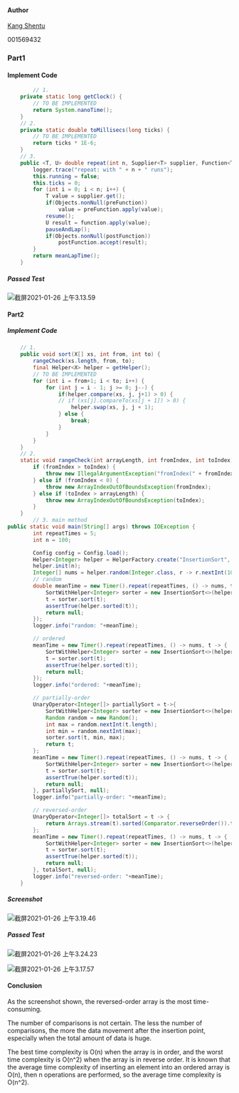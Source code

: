#### Author

[Kang Shentu](shentu.k@northeastern.edu)

001569432

### Part1

#### Implement Code

```java
		// 1. 
    private static long getClock() {
        // TO BE IMPLEMENTED
        return System.nanoTime();
    }
    // 2. 
    private static double toMillisecs(long ticks) {
        // TO BE IMPLEMENTED
        return ticks * 1E-6;
    }
    // 3. 
    public <T, U> double repeat(int n, Supplier<T> supplier, Function<T, U> function, UnaryOperator<T> preFunction, Consumer<U> postFunction) {
        logger.trace("repeat: with " + n + " runs");
        this.running = false;
        this.ticks = 0;
        for (int i = 0; i < n; i++) {
            T value = supplier.get();
            if(Objects.nonNull(preFunction))
                value = preFunction.apply(value);
            resume();
            U result = function.apply(value);
            pauseAndLap();
            if(Objects.nonNull(postFunction))
                postFunction.accept(result);
        }
        return meanLapTime();
    }
```

##### Passed Test

![截屏2021-01-26 上午3.13.59](https://tva1.sinaimg.cn/large/008eGmZEly1gn0kfs4e0pj31l50u0anh.jpg)

#### Part2

##### Implement Code

```java
    // 1.  
    public void sort(X[] xs, int from, int to) {
        rangeCheck(xs.length, from, to);
        final Helper<X> helper = getHelper();
        // TO BE IMPLEMENTED
        for (int i = from+1; i < to; i++) {
            for (int j = i - 1; j >= 0; j--) {
                if(helper.compare(xs, j, j+1) > 0) {
                // if (xs[j].compareTo(xs[j + 1]) > 0) {
                    helper.swap(xs, j, j + 1);
                } else {
                    break;
                }
            }
        }
    }
    // 2. 
    static void rangeCheck(int arrayLength, int fromIndex, int toIndex) {
        if (fromIndex > toIndex) {
            throw new IllegalArgumentException("fromIndex(" + fromIndex + ") > toIndex(" + toIndex + ")");
        } else if (fromIndex < 0) {
            throw new ArrayIndexOutOfBoundsException(fromIndex);
        } else if (toIndex > arrayLength) {
            throw new ArrayIndexOutOfBoundsException(toIndex);
        }
    }
		// 3. main method
public static void main(String[] args) throws IOException {
        int repeatTimes = 5;
        int n = 100;

        Config config = Config.load();
        Helper<Integer> helper = HelperFactory.create("InsertionSort", n, config);
        helper.init(n);
        Integer[] nums = helper.random(Integer.class, r -> r.nextInt(1000));
        // random
        double meanTime = new Timer().repeat(repeatTimes, () -> nums, t -> {
            SortWithHelper<Integer> sorter = new InsertionSort<>(helper);
            t = sorter.sort(t);
            assertTrue(helper.sorted(t));
            return null;
        });
        logger.info("random: "+meanTime);

        // ordered
        meanTime = new Timer().repeat(repeatTimes, () -> nums, t -> {
            SortWithHelper<Integer> sorter = new InsertionSort<>(helper);
            t = sorter.sort(t);
            assertTrue(helper.sorted(t));
            return null;
        });
        logger.info("ordered: "+meanTime);

        // partially-order
        UnaryOperator<Integer[]> partiallySort = t->{
            SortWithHelper<Integer> sorter = new InsertionSort<>(helper);
            Random random = new Random();
            int max = random.nextInt(t.length);
            int min = random.nextInt(max);
            sorter.sort(t, min, max);
            return t;
        };
        meanTime = new Timer().repeat(repeatTimes, () -> nums, t -> {
            SortWithHelper<Integer> sorter = new InsertionSort<>(helper);
            t = sorter.sort(t);
            assertTrue(helper.sorted(t));
            return null;
        }, partiallySort, null);
        logger.info("partially-order: "+meanTime);

        // reversed-order
        UnaryOperator<Integer[]> totalSort = t -> {
            return Arrays.stream(t).sorted(Comparator.reverseOrder()).toArray(Integer[]::new);
        };
        meanTime = new Timer().repeat(repeatTimes, () -> nums, t -> {
            SortWithHelper<Integer> sorter = new InsertionSort<>(helper);
            t = sorter.sort(t);
            assertTrue(helper.sorted(t));
            return null;
        }, totalSort, null);
        logger.info("reversed-order: "+meanTime);
    }

```

##### Screenshot

![截屏2021-01-26 上午3.19.46](https://tva1.sinaimg.cn/large/008eGmZEly1gn0kfnv92sj31c00u016c.jpg)

##### Passed Test

![截屏2021-01-26 上午3.24.23](https://tva1.sinaimg.cn/large/008eGmZEly1gn0kfkmuufj31c00u0h2w.jpg)

![截屏2021-01-26 上午3.17.57](https://tva1.sinaimg.cn/large/008eGmZEly1gn0kfbc05dj31ze0h0n1b.jpg)

#### Conclusion

As the screenshot shown, the reversed-order array is the most time-consuming.

The number of comparisons is not certain. The less the number of comparisons, the more the data movement after the insertion point, especially when the total amount of data is huge.

The best time complexity is O(n) when the array is in order, and the worst time complexity is O(n^2) when the array is in reverse order. It is known that the average time complexity of inserting an element into an ordered array is O(n), then n operations are performed, so the average time complexity is O(n^2).

